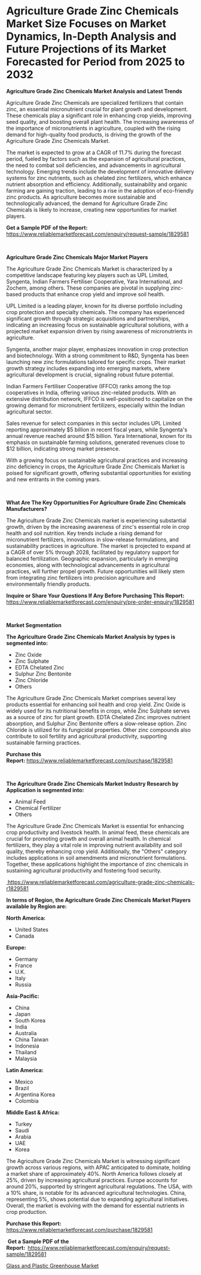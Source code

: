 <p><h1>Agriculture Grade Zinc Chemicals Market Size Focuses on Market Dynamics, In-Depth Analysis and Future Projections of its Market Forecasted for Period from 2025 to 2032</h1></p><p><strong>Agriculture Grade Zinc Chemicals Market Analysis and Latest Trends</strong></p>
<p><p>Agriculture Grade Zinc Chemicals are specialized fertilizers that contain zinc, an essential micronutrient crucial for plant growth and development. These chemicals play a significant role in enhancing crop yields, improving seed quality, and boosting overall plant health. The increasing awareness of the importance of micronutrients in agriculture, coupled with the rising demand for high-quality food products, is driving the growth of the Agriculture Grade Zinc Chemicals Market.</p><p>The market is expected to grow at a CAGR of 11.7% during the forecast period, fueled by factors such as the expansion of agricultural practices, the need to combat soil deficiencies, and advancements in agricultural technology. Emerging trends include the development of innovative delivery systems for zinc nutrients, such as chelated zinc fertilizers, which enhance nutrient absorption and efficiency. Additionally, sustainability and organic farming are gaining traction, leading to a rise in the adoption of eco-friendly zinc products. As agriculture becomes more sustainable and technologically advanced, the demand for Agriculture Grade Zinc Chemicals is likely to increase, creating new opportunities for market players.</p></p>
<p><strong>Get a Sample PDF of the Report:&nbsp;</strong> <a href="https://www.reliablemarketforecast.com/enquiry/request-sample/1829581?utm_campaign=3182&utm_medium=2&utm_source=Github&utm_content=ia&utm_term=30032025&utm_id=agriculture-grade-zinc-chemicals">https://www.reliablemarketforecast.com/enquiry/request-sample/1829581</a></p>
<p>&nbsp;</p>
<p><strong>Agriculture Grade Zinc Chemicals Major Market Players</strong></p>
<p><p>The Agriculture Grade Zinc Chemicals Market is characterized by a competitive landscape featuring key players such as UPL Limited, Syngenta, Indian Farmers Fertiliser Cooperative, Yara International, and Zochem, among others. These companies are pivotal in supplying zinc-based products that enhance crop yield and improve soil health.</p><p>UPL Limited is a leading player, known for its diverse portfolio including crop protection and specialty chemicals. The company has experienced significant growth through strategic acquisitions and partnerships, indicating an increasing focus on sustainable agricultural solutions, with a projected market expansion driven by rising awareness of micronutrients in agriculture.</p><p>Syngenta, another major player, emphasizes innovation in crop protection and biotechnology. With a strong commitment to R&D, Syngenta has been launching new zinc formulations tailored for specific crops. Their market growth strategy includes expanding into emerging markets, where agricultural development is crucial, signaling robust future potential.</p><p>Indian Farmers Fertiliser Cooperative (IFFCO) ranks among the top cooperatives in India, offering various zinc-related products. With an extensive distribution network, IFFCO is well-positioned to capitalize on the growing demand for micronutrient fertilizers, especially within the Indian agricultural sector.</p><p>Sales revenue for select companies in this sector includes UPL Limited reporting approximately $5 billion in recent fiscal years, while Syngenta's annual revenue reached around $15 billion. Yara International, known for its emphasis on sustainable farming solutions, generated revenues close to $12 billion, indicating strong market presence.</p><p>With a growing focus on sustainable agricultural practices and increasing zinc deficiency in crops, the Agriculture Grade Zinc Chemicals Market is poised for significant growth, offering substantial opportunities for existing and new entrants in the coming years.</p></p>
<p>&nbsp;</p>
<p><strong>What Are The Key Opportunities For Agriculture Grade Zinc Chemicals Manufacturers?</strong></p>
<p><p>The Agriculture Grade Zinc Chemicals market is experiencing substantial growth, driven by the increasing awareness of zinc's essential role in crop health and soil nutrition. Key trends include a rising demand for micronutrient fertilizers, innovations in slow-release formulations, and sustainability practices in agriculture. The market is projected to expand at a CAGR of over 5% through 2028, facilitated by regulatory support for balanced fertilization. Geographic expansion, particularly in emerging economies, along with technological advancements in agricultural practices, will further propel growth. Future opportunities will likely stem from integrating zinc fertilizers into precision agriculture and environmentally friendly products.</p></p>
<p><strong>Inquire or Share Your Questions If Any Before Purchasing This Report:</strong> <a href="https://www.reliablemarketforecast.com/enquiry/pre-order-enquiry/1829581?utm_campaign=3182&utm_medium=2&utm_source=Github&utm_content=ia&utm_term=30032025&utm_id=agriculture-grade-zinc-chemicals">https://www.reliablemarketforecast.com/enquiry/pre-order-enquiry/1829581</a></p>
<p>&nbsp;</p>
<p><strong>Market Segmentation</strong></p>
<p><strong>The Agriculture Grade Zinc Chemicals Market Analysis by types is segmented into:</strong></p>
<p><ul><li>Zinc Oxide</li><li>Zinc Sulphate</li><li>EDTA Chelated Zinc</li><li>Sulphur Zinc Bentonite</li><li>Zinc Chloride</li><li>Others</li></ul></p>
<p><p>The Agriculture Grade Zinc Chemicals Market comprises several key products essential for enhancing soil health and crop yield. Zinc Oxide is widely used for its nutritional benefits in crops, while Zinc Sulphate serves as a source of zinc for plant growth. EDTA Chelated Zinc improves nutrient absorption, and Sulphur Zinc Bentonite offers a slow-release option. Zinc Chloride is utilized for its fungicidal properties. Other zinc compounds also contribute to soil fertility and agricultural productivity, supporting sustainable farming practices.</p></p>
<p><strong>Purchase this Report:&nbsp;</strong><a href="https://www.reliablemarketforecast.com/purchase/1829581?utm_campaign=3182&utm_medium=2&utm_source=Github&utm_content=ia&utm_term=30032025&utm_id=agriculture-grade-zinc-chemicals">https://www.reliablemarketforecast.com/purchase/1829581</a></p>
<p>&nbsp;</p>
<p><strong>The Agriculture Grade Zinc Chemicals Market Industry Research by Application is segmented into:</strong></p>
<p><ul><li>Animal Feed</li><li>Chemical Fertilizer</li><li>Others</li></ul></p>
<p><p>The Agriculture Grade Zinc Chemicals Market is essential for enhancing crop productivity and livestock health. In animal feed, these chemicals are crucial for promoting growth and overall animal health. In chemical fertilizers, they play a vital role in improving nutrient availability and soil quality, thereby enhancing crop yield. Additionally, the "Others" category includes applications in soil amendments and micronutrient formulations. Together, these applications highlight the importance of zinc chemicals in sustaining agricultural productivity and fostering food security.</p></p>
<p><a href="https://www.reliablemarketforecast.com/agriculture-grade-zinc-chemicals-r1829581?utm_campaign=3182&utm_medium=2&utm_source=Github&utm_content=ia&utm_term=30032025&utm_id=agriculture-grade-zinc-chemicals">&nbsp;https://www.reliablemarketforecast.com/agriculture-grade-zinc-chemicals-r1829581</a></p>
<p><strong>In terms of Region, the Agriculture Grade Zinc Chemicals Market Players available by Region are:</strong></p>
<p>
    <p> <strong> North America: </strong>
        <ul>
            <li>United States</li>
            <li>Canada</li>
        </ul>
        </p> 
    <p> <strong> Europe: </strong>
        <ul>
            <li>Germany</li>
            <li>France</li>
            <li>U.K.</li>
            <li>Italy</li>
            <li>Russia</li>
        </ul>
        </p> 
    <p> <strong> Asia-Pacific: </strong>
        <ul>
            <li>China</li>
            <li>Japan</li>
            <li>South Korea</li>
            <li>India</li>
            <li>Australia</li>
            <li>China Taiwan</li>
            <li>Indonesia</li>
            <li>Thailand</li>
            <li>Malaysia</li>
        </ul>
        </p> 
    <p> <strong> Latin America: </strong>
        <ul>
            <li>Mexico</li>
            <li>Brazil</li>
            <li>Argentina Korea</li>
            <li>Colombia</li>
        </ul>
        </p> 
    <p> <strong> Middle East & Africa: </strong>
        <ul>
            <li>Turkey</li>
            <li>Saudi</li>
            <li>Arabia</li>
            <li>UAE</li>
            <li>Korea</li>
        </ul>
    </p>
    </p>
<p><p>The Agriculture Grade Zinc Chemicals Market is witnessing significant growth across various regions, with APAC anticipated to dominate, holding a market share of approximately 40%. North America follows closely at 25%, driven by increasing agricultural practices. Europe accounts for around 20%, supported by stringent agricultural regulations. The USA, with a 10% share, is notable for its advanced agricultural technologies. China, representing 5%, shows potential due to expanding agricultural initiatives. Overall, the market is evolving with the demand for essential nutrients in crop production.</p></p>
<p><strong>Purchase this Report: </strong><a href="https://www.reliablemarketforecast.com/purchase/1829581?utm_campaign=3182&utm_medium=2&utm_source=Github&utm_content=ia&utm_term=30032025&utm_id=agriculture-grade-zinc-chemicals">https://www.reliablemarketforecast.com/purchase/1829581</a></p>
<p>&nbsp;<strong>Get a Sample PDF of the Report:&nbsp;&nbsp;</strong><a href="https://www.reliablemarketforecast.com/enquiry/request-sample/1829581?utm_campaign=3182&utm_medium=2&utm_source=Github&utm_content=ia&utm_term=30032025&utm_id=agriculture-grade-zinc-chemicals">https://www.reliablemarketforecast.com/enquiry/request-sample/1829581</a></p>
<p><strong></strong></p>
<p><p><a href="https://github.com/donkalucine10/Market-Research-Report-List-1/blob/main/glass-and-plastic-greenhouse-market.md?utm_campaign=3182&utm_medium=2&utm_source=Github&utm_content=ia&utm_term=30032025&utm_id=agriculture-grade-zinc-chemicals">Glass and Plastic Greenhouse Market</a></p></p>